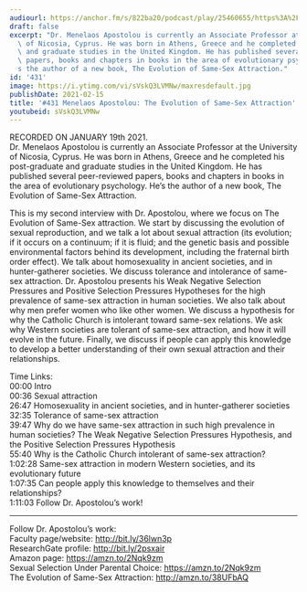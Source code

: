 ```yaml
---
audiourl: https://anchor.fm/s/822ba20/podcast/play/25460655/https%3A%2F%2Fd3ctxlq1ktw2nl.cloudfront.net%2Fstaging%2F2021-0-20%2F250ff052-5ba3-36c2-9920-8e250d568b98.m4a
draft: false
excerpt: "Dr. Menelaos Apostolou is currently an Associate Professor at the University\
  \ of Nicosia, Cyprus. He was born in Athens, Greece and he completed his post-graduate\
  \ and graduate studies in the United Kingdom. He has published several peer-reviewed\
  \ papers, books and chapters in books in the area of evolutionary psychology. He\u2019\
  s the author of a new book, The Evolution of Same-Sex Attraction."
id: '431'
image: https://i.ytimg.com/vi/sVskQ3LVMNw/maxresdefault.jpg
publishDate: 2021-02-15
title: '#431 Menelaos Apostolou: The Evolution of Same-Sex Attraction'
youtubeid: sVskQ3LVMNw
---
```

<div class="timelinks">

RECORDED ON JANUARY 19th 2021.  
Dr. Menelaos Apostolou is currently an Associate Professor at the University of Nicosia, Cyprus. He was born in Athens, Greece and he completed his post-graduate and graduate studies in the United Kingdom. He has published several peer-reviewed papers, books and chapters in books in the area of evolutionary psychology. He’s the author of a new book, The Evolution of Same-Sex Attraction.

This is my second interview with Dr. Apostolou, where we focus on The Evolution of Same-Sex attraction. We start by discussing the evolution of sexual reproduction, and we talk a lot about sexual attraction (its evolution; if it occurs on a continuum; if it is fluid; and the genetic basis and possible environmental factors behind its development, including the fraternal birth order effect). We talk about homosexuality in ancient societies, and in hunter-gatherer societies. We discuss tolerance and intolerance of same-sex attraction. Dr. Apostolou presents his Weak Negative Selection Pressures and Positive Selection Pressures Hypotheses for the high prevalence of same-sex attraction in human societies. We also talk about why men prefer women who like other women. We discuss a hypothesis for why the Catholic Church is intolerant toward same-sex relations. We ask why Western societies are tolerant of same-sex attraction, and how it will evolve in the future. Finally, we discuss if people can apply this knowledge to develop a better understanding of their own sexual attraction and their relationships.

Time Links:  
<time>00:00</time> Intro  
<time>00:36</time> Sexual attraction  
<time>26:47</time> Homosexuality in ancient societies, and in hunter-gatherer societies  
<time>32:35</time> Tolerance of same-sex attraction  
<time>39:47</time> Why do we have same-sex attraction in such high prevalence in human societies? The Weak Negative Selection Pressures Hypothesis, and the Positive Selection Pressures Hypothesis  
<time>55:40</time> Why is the Catholic Church intolerant of same-sex attraction?  
<time>1:02:28</time> Same-sex attraction in modern Western societies, and its evolutionary future  
<time>1:07:35</time> Can people apply this knowledge to themselves and their relationships?  
<time>1:11:03</time> Follow Dr. Apostolou’s work!

---

Follow Dr. Apostolou’s work:  
Faculty page/website: http://bit.ly/36lwn3p  
ResearchGate profile: http://bit.ly/2psxair  
Amazon page: https://amzn.to/2Nqk9zm  
Sexual Selection Under Parental Choice: https://amzn.to/2Nqk9zm  
The Evolution of Same-Sex Attraction: http://amzn.to/38UFbAQ
</div>

